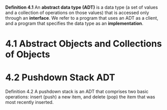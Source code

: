 
**Definition 4.1** An **abstract data type (ADT)** is a data type (a set of
values and a collection of operations on those values) that is accessed
only through an **interface**. We refer to a program that uses an ADT as a
client, and a program that specifies the data type as an **implementation**.

# 4.1 Abstract Objects and Collections of Objects

# 4.2 Pushdown Stack ADT

Definition 4.2 A pushdown stack is an ADT that comprises two
basic operations: insert (push) a new item, and delete (pop) the item
that was most recently inserted.

